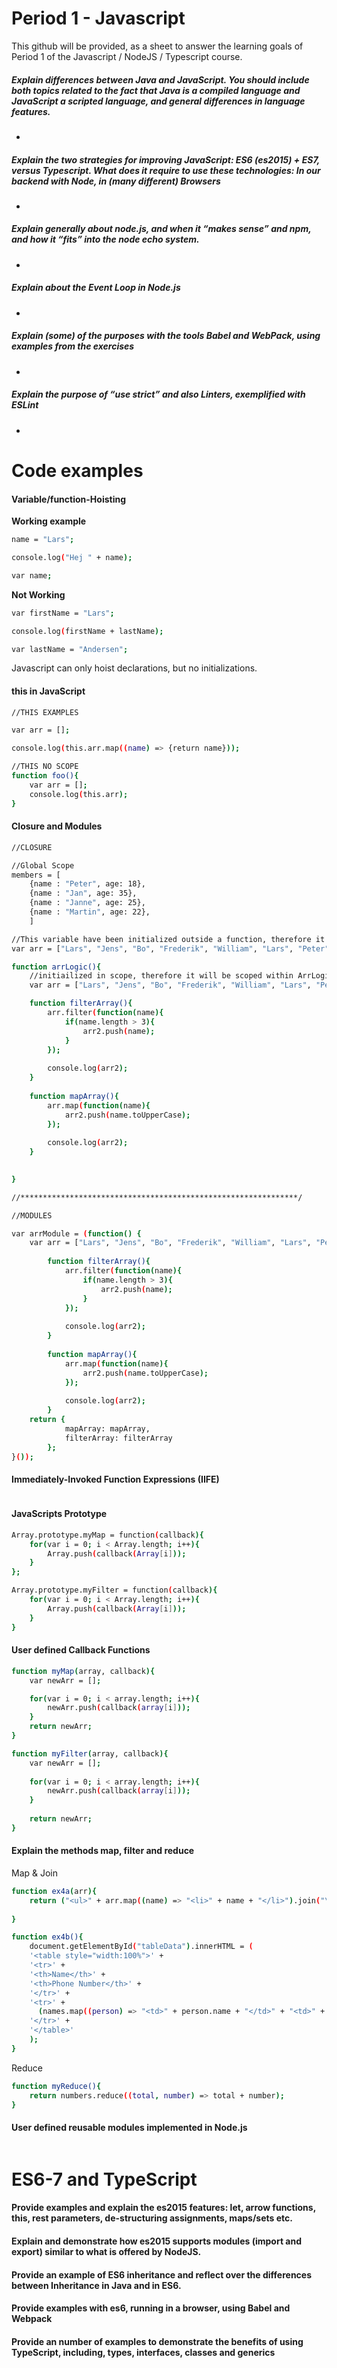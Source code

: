 # Period 1 - Javascript
This github will be provided, as a sheet to answer the learning goals of Period 1 of the Javascript / NodeJS / Typescript course. 


##### Explain differences between Java and JavaScript. You should include both topics related to the fact that Java is a compiled language and JavaScript a scripted language, and general differences in language features.
- 

##### Explain the two strategies for improving JavaScript: ES6 (es2015) + ES7, versus Typescript. What does it require to use these technologies: In our backend with Node, in (many different) Browsers
- 
##### Explain generally about node.js, and when it “makes sense” and npm, and how it “fits” into the node echo system.
- 
##### Explain about the Event Loop in Node.js
- 
##### Explain (some) of the purposes with the tools Babel and WebPack, using  examples from the exercises
- 
##### Explain the purpose of “use strict” and also Linters, exemplified with ESLint 
- 

# Code examples

#### Variable/function-Hoisting
**Working example**
```sh
name = "Lars";

console.log("Hej " + name);

var name;
```

**Not Working**
```sh
var firstName = "Lars";

console.log(firstName + lastName);

var lastName = "Andersen";
```
Javascript can only hoist declarations, but no initializations.

#### **this** in JavaScript
```sh
//THIS EXAMPLES

var arr = [];

console.log(this.arr.map((name) => {return name}));

//THIS NO SCOPE
function foo(){
    var arr = [];
    console.log(this.arr);
}
```
#### Closure and Modules
```sh
//CLOSURE

//Global Scope
members = [
    {name : "Peter", age: 18},
    {name : "Jan", age: 35},
    {name : "Janne", age: 25},
    {name : "Martin", age: 22},
    ]

//This variable have been initialized outside a function, therefore it will be defined as a global scope.
var arr = ["Lars", "Jens", "Bo", "Frederik", "William", "Lars", "Peter", "Jan", "Bo"];

function arrLogic(){
    //initiailized in scope, therefore it will be scoped within ArrLogic
    var arr = ["Lars", "Jens", "Bo", "Frederik", "William", "Lars", "Peter", "Jan", "Bo"];

    function filterArray(){
        arr.filter(function(name){
            if(name.length > 3){
                arr2.push(name);
            }
        });
        
        console.log(arr2);
    }
    
    function mapArray(){
        arr.map(function(name){
            arr2.push(name.toUpperCase);
        });
    
        console.log(arr2);
    }
    

}

//**************************************************************/

//MODULES

var arrModule = (function() {
    var arr = ["Lars", "Jens", "Bo", "Frederik", "William", "Lars", "Peter", "Jan", "Bo"];
    
        function filterArray(){
            arr.filter(function(name){
                if(name.length > 3){
                    arr2.push(name);
                }
            });
            
            console.log(arr2);
        }
        
        function mapArray(){
            arr.map(function(name){
                arr2.push(name.toUpperCase);
            });
        
            console.log(arr2);
        }
    return {
            mapArray: mapArray,
            filterArray: filterArray
        };
}());
```
#### Immediately-Invoked Function Expressions (IIFE)
```sh

```
#### JavaScripts Prototype
```sh
Array.prototype.myMap = function(callback){
    for(var i = 0; i < Array.length; i++){
        Array.push(callback(Array[i]));
    }
};

Array.prototype.myFilter = function(callback){
    for(var i = 0; i < Array.length; i++){
        Array.push(callback(Array[i]));
    }
}
```
#### User defined Callback Functions
```sh
function myMap(array, callback){
    var newArr = [];

    for(var i = 0; i < array.length; i++){
        newArr.push(callback(array[i]));
    }
    return newArr;
}

function myFilter(array, callback){
    var newArr = [];
    
    for(var i = 0; i < array.length; i++){
        newArr.push(callback(array[i]));
    }
    
    return newArr;
}

```
#### Explain the methods map, filter and reduce
Map & Join
```sh
function ex4a(arr){
    return ("<ul>" + arr.map((name) => "<li>" + name + "</li>").join("\n") + "</ul>");
    
}

function ex4b(){
    document.getElementById("tableData").innerHTML = (
    '<table style="width:100%">' + 
    '<tr>' +
    '<th>Name</th>' +
    '<th>Phone Number</th>' + 
    '</tr>' +
    '<tr>' + 
      (names.map((person) => "<td>" + person.name + "</td>" + "<td>" + person.phone + "</td>").join("\n")) +
    '</tr>' +
    '</table>'
    );
}
```
Reduce
```sh
function myReduce(){
    return numbers.reduce((total, number) => total + number);
}
```

#### User defined reusable modules implemented in Node.js
```sh

```

# ES6-7 and TypeScript
#### Provide examples and explain the es2015 features: let, arrow functions, this, rest parameters, de-structuring assignments, maps/sets etc.
#### Explain and demonstrate how es2015 supports modules (import and export) similar to what is offered by NodeJS.
#### Provide an example of ES6 inheritance and reflect over the differences between Inheritance in Java and in ES6.
#### Provide examples with es6, running in a browser, using Babel and Webpack
#### Provide an number of examples to demonstrate the benefits of using TypeScript, including, types, interfaces, classes and generics
